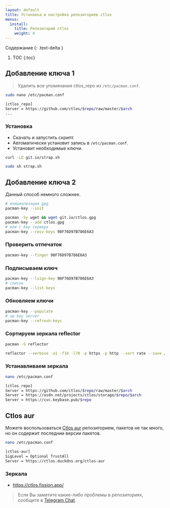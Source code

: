 ```yaml
---
layout: default
title: Установка и настройка репозиториев ctlos
menus:
  install:
    title: Репозиторий ctlos
    weight: 4
---
```


Содержание
{: .text-delta }

1. TOC
{:toc}

## Добавление ключа 1

> Удалить все упомянания ctlos_repo из `/etc/pacman.conf`.

```bash
sudo nano /etc/pacman.conf

[ctlos_repo]
Server = https://github.com/ctlos/$repo/raw/master/$arch
...
```

### Установка

- Скачать и запустить скрипт.
- Автоматически установит запись в `/etc/pacman.conf`.
- Установит необходимые ключи.

```bash
curl -LO git.io/strap.sh

sudo sh strap.sh
```

## Добавление ключа 2

Данный способ немного сложнее.

```bash
# инициализация gpg
pacman-key --init

pacman -Sy wget && wget git.io/ctlos.gpg
pacman-key --add ctlos.gpg
# или с key сервера
pacman-key --recv-keys 98F76D97B786E6A3
```

### Проверить отпечаток

```bash
pacman-key --finger 98F76D97B786E6A3
```

### Подписываем ключ

```bash
pacman-key --lsign-key 98F76D97B786E6A3
# список
pacman-key --list-keys
```

### Обновляем ключи

```bash
pacman-key --populate
# up key server
pacman-key --refresh-keys
```

### Сортируем зеркала reflector

```bash
pacman -S reflector

reflector --verbose -a1 -f10 -l70 -p https -p http --sort rate --save /etc/pacman.d/mirrorlist
```

### Устанавливаем зеркала

```bash
nano /etc/pacman.conf

[ctlos_repo]
Server = https://github.com/ctlos/$repo/raw/master/$arch
Server = https://osdn.net/projects/ctlos/storage/$repo/$arch
Server = https://cvc.keybase.pub/$repo
```

## Ctlos aur

Можете воспользоваться [Ctlos aur](https://ctlos.duckdns.org/ctlos-aur) репозиторием, пакетов не так много, но он содержит последнии версии пакетов.

```bash
nano /etc/pacman.conf

[ctlos-aur]
SigLevel = Optional TrustAll
Server = https://ctlos.duckdns.org/ctlos-aur
```

### Зеркала

- https://ctlos.fission.app/

> Если Вы заметите какие-либо проблемы в репозиториях, сообщите в [Telegram Chat](https://telegram.me/ctlos).
